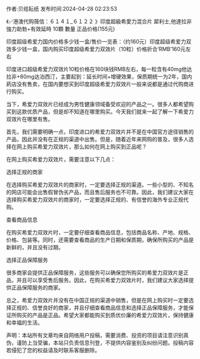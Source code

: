 <p>作者:贝缆耘纸 发布时间:2024-04-28 02:23:53</p>
<p>《✅港澳代购薇信：６１４１_６１２２ 》印度超級希愛力混合片 犀利士,他達拉非 強力助勃+有效延時 10顆 數量 正品价格(155元) </p>
									<p>印度超级希爱力国内价格多少钱一盒/售价一览表：（约160元）印度超级希爱力双效多少钱一盒，国内购买印度超级希爱力双效片（10粒）价格折合‘RMB’160元左右</p><p></p><p>印度进口超级希爱力双效片10粒价格在160块钱RMB左右，每一粒含有40mg他达拉非+60mg达泊西汀，主要起到：延长时间+增硬效果，保质期统一为2年，国内葯店没有售卖，在国内要想买到印度超级希爱力双效片一般来说都是通过代购商进行购买。</p><p></p><p>当下，希爱力双效片已经成为男性健康领域备受欢迎的产品之一。很多人都希望购买到这款优质产品，但是却不知道在哪里购买。今天我们就来一起了解一下希爱力双效片在哪里有售。</p><p>首先，我们需要明确一点，印度进口的希爱力双效片并不是在中国官方途径销售的产品，因此并没有在正规的渠道中出售。但是，随着近年来网购的普及，很多人选择在网上购买希爱力双效片，那么如何在网上购买到正品呢？</p><p>在网上购买希爱力双效片，需要注意以下几点：</p><p>选择正规的商家</p><p>在选择购买希爱力双效片的商家时，一定要选择正规的渠道。一些小型的、不知名的网店可能会出售假冒伪劣产品，而且售后服务也不可靠。因此，我们建议大家在选择购买希爱力双效片的商家时，一定要选择正规的、有信誉的海外专业正规代购。</p><p>查看商品信息</p><p>在购买希爱力双效片时，一定要仔细查看商品信息，包括商品名称、产地、规格、价格、包装等。同时，还需要查看商品的生产日期和保质期，确保所购买的产品是新鲜的，并且没有过期。</p><p>选择正品保障服务</p><p>很多商家会提供正品保障服务，这些服务可以确保您所购买的希爱力双效片是正品，并且可以享受售后服务。因此，在购买希爱力双效片时，我们建议大家选择提供正品保障服务的商家。</p><p>总之，希爱力双效片并没有在中国正规的渠道中销售，但是在网上购买时一定要选择正规的、信誉良好的商家，并且仔细查看商品信息和选择正品保障服务，才能保证所购买的产品是正品。希望大家都能购买到质优价廉的希爱力双效片，保持健康和幸福的生活。</p>				声明：本站所有文章均来自网络用户投稿，需要消费、投资的项目请注意识别真伪，谨防上当受骗，本站只负责信息刊登，不提供内容鉴别及纠纷问题。投稿内容若侵犯了您的权益请及时联系客服删除。				

